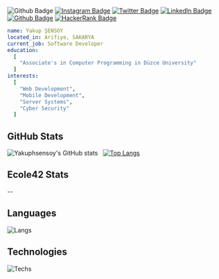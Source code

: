 ![Github Badge](https://komarev.com/ghpvc/?username=Yakuphsensoy&color=blueviolet)
[![Instagram Badge](https://img.shields.io/badge/-Instagram-C13584?style=flat-quare&labelColor=C13584&logo=instagram&logoColor=white&link=link)](https://instagram.com/yakup.sensoy)
[![Twitter Badge](https://img.shields.io/badge/-Twitter-1d9bf0?style=flat-quare&labelColor=1d9bf0&logo=twitter&logoColor=white&link=link)](https://twitter.com/sensoy_yakup)
[![LinkedIn Badge](https://img.shields.io/badge/-LinkedIn-0a66c2?style=flat-quare&labelColor=0a66c2&logo=linkedin&logoColor=white&link=link)](https://www.linkedin.com/in/yakup-%C5%9Fensoy-9b5068256/)
[![Github Badge](https://img.shields.io/badge/-Github-000000?style=flat-quare&labelColor=000000&logo=github&logoColor=white&link=link)](https://github.com/Yakuphsensoy) 
[![HackerRank Badge](https://img.shields.io/badge/-HackerRank-0e131c?style=flat-quare&labelColor=0e131c&logo=hackerrank&logoColor=white&link=link)](https://www.hackerrank.com/yakup_sensoy)
```yaml
name: Yakup ŞENSOY
located_in: Arifiye, SAKARYA
current_job: Software Developer
education:
  [
    "Associate's in Computer Programming in Düzce University"
  ]
interests:
  [
    "Web Development",
    "Mobile Development",
    "Server Systems",
    "Cyber Security"
  ]
```
## GitHub Stats
![Yakuphsensoy's GitHub stats](https://github-readme-stats.vercel.app/api?username=Yakuphsensoy&show_icons=true&theme=synthwave) &nbsp;&nbsp;[![Top Langs](https://github-readme-stats.vercel.app/api/top-langs/?username=Yakuphsensoy&layout=compact&theme=synthwave)](https://github.com/Yakuphsensoy)
## Ecole42 Stats
--
## Languages
![Langs](https://skillicons.dev/icons?i=html,css,js,c,cs,cpp,flutter,py,")
## Technologies
![Techs](https://skillicons.dev/icons?i=vscode,git,vim,bash,mysql,ps,")
